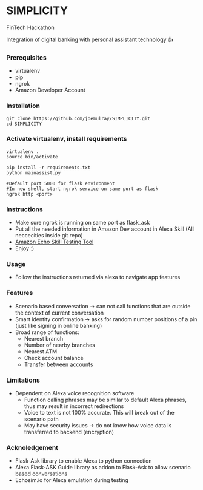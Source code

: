 # SIMPLICITY
FinTech Hackathon

Integration of digital banking with personal assistant technology :thumbsup:
 

### Prerequisites
* virtualenv
* pip
* ngrok
* Amazon Developer Account

### Installation

```
git clone https://github.com/joemulray/SIMPLICITY.git
cd SIMPLICITY
```

### Activate virtualenv, install requirements

```
virtualenv .
source bin/activate

pip install -r requirements.txt
python mainassist.py

#Default port 5000 for flask environment
#In new shell, start ngrok service on same port as flask
ngrok http <port>
```

### Instructions
* Make sure ngrok is running on same port as flask_ask
* Put all the needed information in Amazon Dev account in Alexa Skill (All neccecities inside git repo)
* [Amazon Echo Skill Testing Tool](https://echosim.io/)
* Enjoy :)


### Usage
* Follow the instructions returned via alexa to navigate app features


### Features
* Scenario based conversation -> can not call functions that are outside the context of current conversation
* Smart identity confirmation -> asks for random number positions of a pin (just like signing in online banking)
* Broad range of functions:
    * Nearest branch
    * Number of nearby branches
    * Nearest ATM
    * Check account balance
    * Transfer between accounts


### Limitations
* Dependent on Alexa voice recognition software
    * Function calling phrases may be similar to default Alexa phrases, thus may result in incorrect redirections
    * Voice to text is not 100% accurate. This will break out of the scenario path
    * May have security issues -> do not know how voice data is transferred to backend (encryption)


### Acknoledgement
* Flask-Ask library to enable Alexa to python connection
* Alexa Flask-ASK Guide library as addon to Flask-Ask to allow scenario based conversations
* Echosim.io for Alexa emulation during testing
